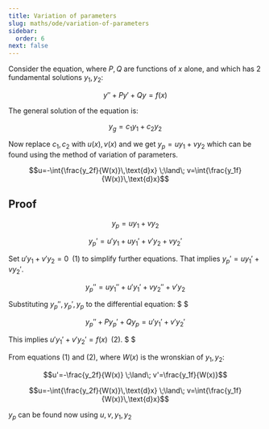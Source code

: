 ```yaml
---
title: Variation of parameters
slug: maths/ode/variation-of-parameters
sidebar:
  order: 6
next: false
---
```


Consider the equation, where $P,Q$ are functions of $x$ alone, and which has 2
fundamental solutions $y_1,y_2$:

```math
y''+Py'+Qy=f(x)
```

The general solution of the equation is:

```math
y_g=c_1y_1 + c_2y_2
```

Now replace $c_1,c_2$ with $u(x),v(x)$ and we get $y_p=uy_1 + vy_2$ which can be
found using the method of variation of parameters.

```math
u=-\int{\frac{y_2f}{W(x)}\,\text{d}x}
\;\land\;
v=\int{\frac{y_1f}{W(x)}\,\text{d}x}
```

## Proof

```math
y_p=uy_1 + vy_2
```

```math
y_p'=u'y_1 + uy_1' + v'y_2 + vy_2'
```

Set $u'y_1+v'y_2=0\;\;(1)$ to simplify further equations. That implies
$y_p'=uy_1'+vy_2'$.

```math
y_p''=uy_1''+u'y_1'+vy_2''+v'y_2
```

Substituting $y_p'',y_p',y_p$ to the differential equation: $ $

```math
y_p''+Py_p'+Qy_p=u'y_1'+v'y_2'
```

This implies $u'y_1'+v'y_2'=f(x)\;\;(2)$. $ $

From equations $(1)$ and $(2)$, where $W(x)$ is the wronskian of $y_1,y_2$:

```math
u'=-\frac{y_2f}{W(x)}
\;\land\;
v'=\frac{y_1f}{W(x)}
```

```math
u=-\int{\frac{y_2f}{W(x)}\,\text{d}x}
\;\land\;
v=\int{\frac{y_1f}{W(x)}\,\text{d}x}
```

$y_p$ can be found now using $u,v,y_1,y_2$
